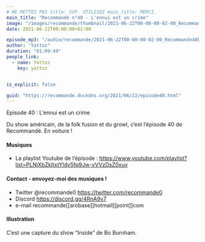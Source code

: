 ```yaml
---
# NE METTEZ PAS title: SVP. UTILISEZ main_title: MERCI.
main_title: "Recommandé n°40 - L'ennui est un crime"
image: "/images/recommande/thumbnail/2021-06-22T00-00-00-02-00_Recommandn40Lennuiestuncrime.jpg"
date: 2021-06-22T00:00:00+02:00

episode_mp3: "/audio/recommande/2021-06-22T00-00-00-02-00_Recommandn40Lennuiestuncrime.mp3"
author: "Yattoz"
duration: "01:09:49"
people_link: 
  - name: Yattoz
    key: yattoz


is_explicit: false

guid: "https://recommande.duckdns.org/2021/06/22/episode40.html"
---
```


<PodcastHeader/>

<!-- ECRIRE LA DESCRIPTION DE L'EPISODE SOUS CETTE LIGNE -->


 Episode 40 : L’ennui est un crime 

<p>Du show américain, de la folk fusion et du growl, c’est l’épisode 40 de Recommandé. En voiture !</p>

<h4>Musiques</h4>

<ul>
  <li>La playlist Youtube de l’épisode : <a href="https://www.youtube.com/playlist?list=PLNjXbZkItxtYldv5fp9Jw-vVVzDsZ0xuv" rel="nofollow">https://www.youtube.com/playlist?list=PLNjXbZkItxtYldv5fp9Jw-vVVzDsZ0xuv</a></li>
</ul>

<h4>Contact - envoyez-moi des musiques !</h4>

<ul>
  <li>Twitter @recommande0 <a href="https://twitter.com/recommande0" rel="nofollow">https://twitter.com/recommande0</a></li>
  <li>Discord <a href="https://discord.gg/4RnA9v7" rel="nofollow">https://discord.gg/4RnA9v7</a></li>
  <li>e-mail recommande[[arobase]]hotmail[[point]]com</li>
</ul>

<h4>Illustration</h4>

<p>C’est une capture du show “Inside” de Bo Burnham.</p>



